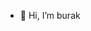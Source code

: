 - 👋 Hi, I’m burak


<!---
bur4kcoders/bur4kcoders is a ✨ special ✨ repository because its `README.md` (this file) appears on your GitHub profile.
You can click the Preview link to take a look at your changes.
--->
